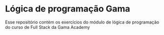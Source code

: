 # Lógica de programação Gama
Esse repositório contém os exercícios do módulo de lógica de programação do curso de Full Stack da Gama Academy 
